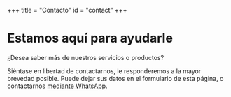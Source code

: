 +++
title = "Contacto"
id = "contact"
+++

# Estamos aquí para ayudarle

¿Desea saber más de nuestros servicios o productos?

Siéntase en libertad de contactarnos, le responderemos a la mayor brevedad posible. Puede dejar sus
datos en el formulario de esta página, o contactarnos
<a href="https://api.whatsapp.com/send?phone=50687196304&text=Lo%20estoy%20contactando%20con%20respecto%20a%20los%20servicios%20de%20506%20Networking" target="_blank">mediante WhatsApp</a>.
